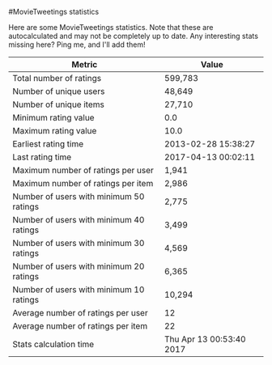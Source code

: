 #MovieTweetings statistics

Here are some MovieTweetings statistics. Note that these are autocalculated and may not be completely up to date. Any interesting stats missing here? Ping me, and I'll add them!

Metric | Value
--- | ---
Total number of ratings                 | 599,783
Number of unique users                  | 48,649
Number of unique items                  | 27,710
Minimum rating value                    | 0.0
Maximum rating value                    | 10.0
Earliest rating time                    | 2013-02-28 15:38:27
Last rating time                        | 2017-04-13 00:02:11
Maximum number of ratings per user      | 1,941
Maximum number of ratings per item      | 2,986
Number of users with minimum 50 ratings | 2,775
Number of users with minimum 40 ratings | 3,499
Number of users with minimum 30 ratings | 4,569
Number of users with minimum 20 ratings | 6,365
Number of users with minimum 10 ratings | 10,294
Average number of ratings per user      | 12
Average number of ratings per item      | 22
Stats calculation time                  | Thu Apr 13 00:53:40 2017

